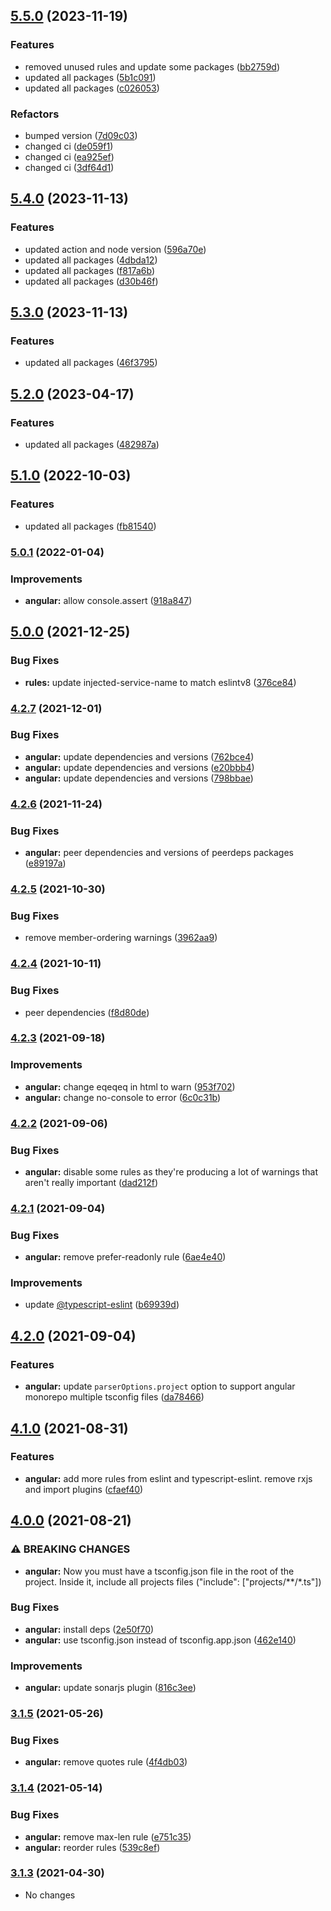 ## [5.5.0](https://github.com/tapsellorg/eslint-plugin/compare/v5.4.0...v5.5.0) (2023-11-19)


### Features

* removed unused rules and update some packages ([bb2759d](https://github.com/tapsellorg/eslint-plugin/commit/bb2759d1804c13e568906e3efb8654d9ccbb37b6))
* updated all packages ([5b1c091](https://github.com/tapsellorg/eslint-plugin/commit/5b1c091979bccf6f46861e5e52e89f653031f661))
* updated all packages ([c026053](https://github.com/tapsellorg/eslint-plugin/commit/c026053e70900dfeb78fe358d7ceca29dc9607dc))


### Refactors

* bumped version ([7d09c03](https://github.com/tapsellorg/eslint-plugin/commit/7d09c03a9ea362203c69b0af5a59bb6b1948f308))
* changed ci ([de059f1](https://github.com/tapsellorg/eslint-plugin/commit/de059f1f1a3dced604640ec9f5af5519c11b4f89))
* changed ci ([ea925ef](https://github.com/tapsellorg/eslint-plugin/commit/ea925efa38e9590adb7ffaa8b215cc60679cf6fb))
* changed ci ([3df64d1](https://github.com/tapsellorg/eslint-plugin/commit/3df64d1b49aa3269804a3c9a43ee24b5bc1b03b1))

## [5.4.0](https://github.com/tapsellorg/eslint-plugin/compare/v5.3.0...v5.4.0) (2023-11-13)


### Features

* updated action and node version ([596a70e](https://github.com/tapsellorg/eslint-plugin/commit/596a70e344d24d53c6c55dfc78fa86b7c43fb814))
* updated all packages ([4dbda12](https://github.com/tapsellorg/eslint-plugin/commit/4dbda12be247b21465a33b6896f4aefab844a953))
* updated all packages ([f817a6b](https://github.com/tapsellorg/eslint-plugin/commit/f817a6b0618825c3ef1c2521d0836d385b3c1f8a))
* updated all packages ([d30b46f](https://github.com/tapsellorg/eslint-plugin/commit/d30b46f8b1b47191791031176f588c594963d552))

## [5.3.0](https://github.com/tapsellorg/eslint-plugin/compare/v5.2.0...v5.3.0) (2023-11-13)


### Features

* updated all packages ([46f3795](https://github.com/tapsellorg/eslint-plugin/commit/46f3795350e63e884b9116e7c40489888bb2b746))

## [5.2.0](https://github.com/tapsellorg/eslint-plugin/compare/v5.1.0...v5.2.0) (2023-04-17)


### Features

* updated all packages ([482987a](https://github.com/tapsellorg/eslint-plugin/commit/482987a79c602fbc692ae93bd777919be5a55f3b))

## [5.1.0](https://github.com/tapsellorg/eslint-plugin/compare/v5.0.1...v5.1.0) (2022-10-03)


### Features

* updated all packages ([fb81540](https://github.com/tapsellorg/eslint-plugin/commit/fb815403eaa29caa3b3f809b29612fb092b0fe00))

### [5.0.1](https://github.com/tapsellorg/eslint-plugin/compare/v5.0.0...v5.0.1) (2022-01-04)


### Improvements

* **angular:** allow console.assert ([918a847](https://github.com/tapsellorg/eslint-plugin/commit/918a847ec78aadaaa5db3c9c6388a38f3f691168))

## [5.0.0](https://github.com/tapsellorg/eslint-plugin/compare/v4.2.7...v5.0.0) (2021-12-25)


### Bug Fixes

* **rules:** update injected-service-name to match eslintv8 ([376ce84](https://github.com/tapsellorg/eslint-plugin/commit/376ce8455e56d41953c36d685c44c17b2dc3d5f2))

### [4.2.7](https://github.com/tapsellorg/eslint-plugin/compare/v4.2.6...v4.2.7) (2021-12-01)


### Bug Fixes

* **angular:** update dependencies and versions ([762bce4](https://github.com/tapsellorg/eslint-plugin/commit/762bce4bd2de10dca3f01497c92b3e8c669d4b84))
* **angular:** update dependencies and versions ([e20bbb4](https://github.com/tapsellorg/eslint-plugin/commit/e20bbb40973d5b7ca539e7e06a31b878b09a729c))
* **angular:** update dependencies and versions ([798bbae](https://github.com/tapsellorg/eslint-plugin/commit/798bbae2bf8aeeb631dcd7c47c1732f0fd46add8))

### [4.2.6](https://github.com/tapsellorg/eslint-plugin/compare/v4.2.5...v4.2.6) (2021-11-24)


### Bug Fixes

* **angular:** peer dependencies and versions of peerdeps packages ([e89197a](https://github.com/tapsellorg/eslint-plugin/commit/e89197af94f6efa879cf71801283bc95b111c03c))

### [4.2.5](https://github.com/tapsellorg/eslint-plugin/compare/v4.2.4...v4.2.5) (2021-10-30)


### Bug Fixes

* remove member-ordering warnings ([3962aa9](https://github.com/tapsellorg/eslint-plugin/commit/3962aa9824057bf37736d16c9e27e4fc7dbf1027))

### [4.2.4](https://github.com/tapsellorg/eslint-plugin/compare/v4.2.3...v4.2.4) (2021-10-11)


### Bug Fixes

* peer dependencies ([f8d80de](https://github.com/tapsellorg/eslint-plugin/commit/f8d80de857260ef61475601633ca895bab568093))

### [4.2.3](https://github.com/tapsellorg/eslint-plugin/compare/v4.2.2...v4.2.3) (2021-09-18)


### Improvements

* **angular:** change eqeqeq in html to warn ([953f702](https://github.com/tapsellorg/eslint-plugin/commit/953f7029199c2e7439ebde80d0042065fb117dbc))
* **angular:** change no-console to error ([6c0c31b](https://github.com/tapsellorg/eslint-plugin/commit/6c0c31bbea429133843075b24ba29183166801a6))

### [4.2.2](https://github.com/tapsellorg/eslint-plugin/compare/v4.2.1...v4.2.2) (2021-09-06)


### Bug Fixes

* **angular:** disable some rules as they're producing a lot of warnings that aren't really important ([dad212f](https://github.com/tapsellorg/eslint-plugin/commit/dad212f005b3151703b5e05d3b68e0e463c097f7))

### [4.2.1](https://github.com/tapsellorg/eslint-plugin/compare/v4.2.0...v4.2.1) (2021-09-04)


### Bug Fixes

* **angular:** remove prefer-readonly rule ([6ae4e40](https://github.com/tapsellorg/eslint-plugin/commit/6ae4e407428bee93d8997cc944dad6cacdea9424))


### Improvements

* update [@typescript-eslint](https://github.com/typescript-eslint) ([b69939d](https://github.com/tapsellorg/eslint-plugin/commit/b69939d08089a9a69cb6bb56a10488b1f44c61bd))

## [4.2.0](https://github.com/tapsellorg/eslint-plugin/compare/v4.1.0...v4.2.0) (2021-09-04)


### Features

* **angular:** update `parserOptions.project` option to support angular monorepo multiple tsconfig files ([da78466](https://github.com/tapsellorg/eslint-plugin/commit/da784661108bbd217a7a6c4e923ea6936dc94b4a))

## [4.1.0](https://github.com/tapsellorg/eslint-plugin/compare/v4.0.0...v4.1.0) (2021-08-31)


### Features

* **angular:** add more rules from eslint and typescript-eslint. remove rxjs and import plugins ([cfaef40](https://github.com/tapsellorg/eslint-plugin/commit/cfaef407e134592b9b50ba637008335c92e3f003))

## [4.0.0](https://github.com/tapsellorg/eslint-plugin/compare/v3.1.5...v4.0.0) (2021-08-21)


### ⚠ BREAKING CHANGES

* **angular:** Now you must have a tsconfig.json file in the root of the project. Inside it, include all projects files ("include": ["projects/**/*.ts"])

### Bug Fixes

* **angular:** install deps ([2e50f70](https://github.com/tapsellorg/eslint-plugin/commit/2e50f708456d9c730837d2c9de5256f317048f5c))
* **angular:** use tsconfig.json instead of tsconfig.app.json ([462e140](https://github.com/tapsellorg/eslint-plugin/commit/462e14098602469a588af7b8862b4030bdcf5149))


### Improvements

* **angular:** update sonarjs plugin ([816c3ee](https://github.com/tapsellorg/eslint-plugin/commit/816c3ee8398f1c2c03f5383fbb4485df694695da))

### [3.1.5](https://github.com/tapsellorg/eslint-plugin/compare/v3.1.4...v3.1.5) (2021-05-26)


### Bug Fixes

* **angular:** remove quotes rule ([4f4db03](https://github.com/tapsellorg/eslint-plugin/commit/4f4db036f1abf44a6ae0df2397db9c5151c06311))

### [3.1.4](https://github.com/tapsellorg/eslint-plugin/compare/v3.1.3...v3.1.4) (2021-05-14)


### Bug Fixes

* **angular:** remove max-len rule ([e751c35](https://github.com/tapsellorg/eslint-plugin/commit/e751c3584fc4785811c1387d49a3d3262972c2bd))
* **angular:** reorder rules ([539c8ef](https://github.com/tapsellorg/eslint-plugin/commit/539c8ef9e10ffc7854f5340b3bd0d952d1fef25f))

### [3.1.3](https://github.com/tapsellorg/eslint-plugin/compare/v3.1.2...v3.1.3) (2021-04-30)

- No changes
